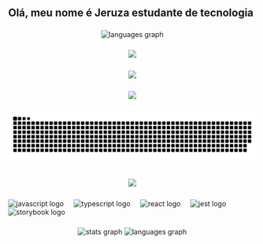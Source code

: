 <h2 align="left">Olá, meu nome  é Jeruza estudante de tecnologia</h2>

###

<div align="center">
  <img src="https://github-readme-stats.vercel.app/api/top-langs?username=Jeruza2021&locale=en&hide_title=false&layout=compact&card_width=320&langs_count=5&theme=dracula&hide_border=false&order=2" height="150" alt="languages graph"  />
</div>

###

<div align="center">
  <img src="https://profile-counter.glitch.me/Jeruza2021/count.svg?"  />
</div>

###

<div align="center">
  <img src="https://profile-counter.glitch.me/Jeruza2021/count.svg?"  />
</div>

###

<div align="center">
  <img src="https://profile-counter.glitch.me/Jeruza2021/count.svg?"  />
</div>

###

<img src="https://raw.githubusercontent.com/Jeruza2021/Jeruza2021/output/snake.svg" alt="Snake animation" />

###

<div align="center">
  <img src="https://profile-counter.glitch.me/Jeruza2021/count.svg?"  />
</div>

###

<div align="left">
  <img src="https://cdn.jsdelivr.net/gh/devicons/devicon/icons/javascript/javascript-original.svg" height="40" alt="javascript logo"  />
  <img width="12" />
  <img src="https://cdn.jsdelivr.net/gh/devicons/devicon/icons/typescript/typescript-original.svg" height="40" alt="typescript logo"  />
  <img width="12" />
  <img src="https://cdn.jsdelivr.net/gh/devicons/devicon/icons/react/react-original.svg" height="40" alt="react logo"  />
  <img width="12" />
  <img src="https://cdn.jsdelivr.net/gh/devicons/devicon/icons/jest/jest-plain.svg" height="40" alt="jest logo"  />
  <img width="12" />
  <img src="https://cdn.jsdelivr.net/gh/devicons/devicon/icons/storybook/storybook-original.svg" height="40" alt="storybook logo"  />
</div>

###

<div align="center">
  <img src="https://github-readme-stats.vercel.app/api?username=Jeruza2021&hide_title=false&hide_rank=false&show_icons=true&include_all_commits=true&count_private=true&disable_animations=false&theme=dracula&locale=en&hide_border=false&order=1" height="150" alt="stats graph"  />
  <img src="https://github-readme-stats.vercel.app/api/top-langs?username=Jeruza2021&locale=en&hide_title=false&layout=compact&card_width=320&langs_count=5&theme=dracula&hide_border=false&order=2" height="150" alt="languages graph"  />
</div>

###
